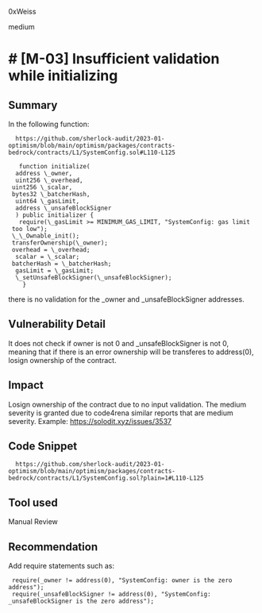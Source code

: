 0xWeiss

medium

# # [M-03] Insufficient validation while initializing

## Summary

In the following function:

      https://github.com/sherlock-audit/2023-01-optimism/blob/main/optimism/packages/contracts-bedrock/contracts/L1/SystemConfig.sol#L110-L125

       function initialize(
      address \_owner,
      uint256 \_overhead,
     uint256 \_scalar,
     bytes32 \_batcherHash,
      uint64 \_gasLimit,
      address \_unsafeBlockSigner
      ) public initializer {
       require(\_gasLimit >= MINIMUM_GAS_LIMIT, "SystemConfig: gas limit 
     too low");
     \_\_Ownable_init();
     transferOwnership(\_owner);
     overhead = \_overhead;
      scalar = \_scalar;
     batcherHash = \_batcherHash;
      gasLimit = \_gasLimit;
      \_setUnsafeBlockSigner(\_unsafeBlockSigner);
        }

there is no validation for the \_owner and \_unsafeBlockSigner addresses. 

## Vulnerability Detail

It does not check if owner is not 0 and \_unsafeBlockSigner is not 0, meaning that if there is an error ownership will be transferes to address(0), losign ownership of the contract.

## Impact

Losign ownership of the contract due to no input validation. The medium severity is granted due to code4rena similar reports that are medium severity. Example: https://solodit.xyz/issues/3537

## Code Snippet
      https://github.com/sherlock-audit/2023-01-optimism/blob/main/optimism/packages/contracts-bedrock/contracts/L1/SystemConfig.sol?plain=1#L110-L125


## Tool used 
Manual Review


## Recommendation

Add require statements such as:

     require(_owner != address(0), "SystemConfig: owner is the zero address");
     require(_unsafeBlockSigner != address(0), "SystemConfig: _unsafeBlockSigner is the zero address");
